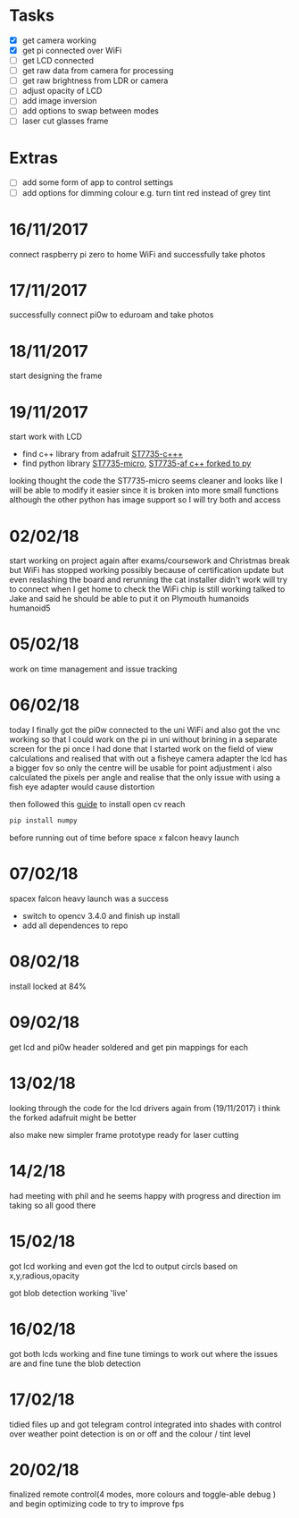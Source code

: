 # Tasks

- [x] get camera working
- [x] get pi connected over WiFi
- [ ] get LCD connected
- [ ] get raw data from camera for processing
- [ ] get raw brightness from LDR or camera
- [ ] adjust opacity of LCD
- [ ] add image inversion
- [ ] add options to swap between modes
- [ ] laser cut glasses frame

# Extras

- [ ] add some form of app to control settings
- [ ] add options for dimming colour e.g. turn tint red instead of grey tint

# 16/11/2017

connect raspberry pi zero to home WiFi and successfully take photos

# 17/11/2017

successfully connect pi0w to eduroam and take photos

# 18/11/2017

start designing the frame

# 19/11/2017

start work with LCD

- find c++ library from adafruit [ST7735-c+++](https://github.com/adafruit/Adafruit-ST7735-Library)
- find python library [ST7735-micro](https://github.com/hosaka/micropython-st7735), [ST7735-af c++ forked to py](https://github.com/cskau/Python_ST7735)

looking thought the code the ST7735-micro seems cleaner and looks like I will be able to modify it easier since it is broken into more small functions although the other python has image support so I will try both and access

# 02/02/18

start working on project again after exams/coursework and Christmas break but WiFi has stopped working possibly because of certification update but even reslashing the board and rerunning the cat installer didn't work will try to connect when I get home to check the WiFi chip is still working talked to Jake and said he should be able to put it on Plymouth humanoids humanoid5

# 05/02/18

work on time management and issue tracking

# 06/02/18

today I finally got the pi0w connected to the uni WiFi and also got the vnc working so that I could work on the pi in uni without brining in a separate screen for the pi once I had done that I started work on the field of view calculations and realised that with out a fisheye camera adapter the lcd has a bigger fov so only the centre will be usable for point adjustment i also calculated the pixels per angle and realise that the only issue with using a fish eye adapter would cause distortion

then followed this [guide](https://www.pyimagesearch.com/2015/12/14/installing-opencv-on-your-raspberry-pi-zero/) to install open cv reach

```bash
pip install numpy
```

before running out of time before space x falcon heavy launch

# 07/02/18

spacex falcon heavy launch was a success

- switch to opencv 3.4.0 and finish up install
- add all dependences to repo

# 08/02/18

install locked at 84%

# 09/02/18

get lcd and pi0w header soldered and get pin mappings for each

# 13/02/18

looking through the code for the lcd drivers again from (19/11/2017) i think the forked adafruit might be better

also make new simpler frame prototype ready for laser cutting

# 14/2/18

had meeting with phil and he seems happy with progress and direction im taking so all good there

# 15/02/18

got lcd working and even got the lcd to output circls based on x,y,radious,opacity

got blob detection working 'live'

# 16/02/18

got both lcds working and fine tune timings to work out where the issues are and fine tune the blob detection

# 17/02/18

tidied files up and got telegram control integrated into shades with control over weather point detection is on or off and the colour / tint level

# 20/02/18

finalized remote control(4 modes, more colours and toggle-able debug ) and begin optimizing code to try to improve fps
